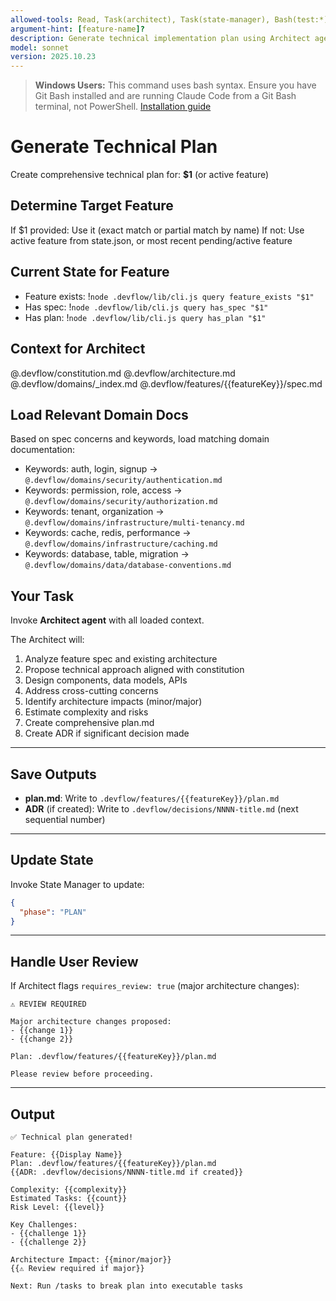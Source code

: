 ```yaml
---
allowed-tools: Read, Task(architect), Task(state-manager), Bash(test:*), Bash(find:*), Bash(ls:*), Bash(xargs:*)
argument-hint: [feature-name]?
description: Generate technical implementation plan using Architect agent
model: sonnet
version: 2025.10.23
---
```


> **Windows Users:** This command uses bash syntax. Ensure you have Git Bash installed and are running Claude Code from a Git Bash terminal, not PowerShell. [Installation guide](https://github.com/mathewtaylor/devflow#requirements)

# Generate Technical Plan

Create comprehensive technical plan for: **$1** (or active feature)

## Determine Target Feature

If $1 provided: Use it (exact match or partial match by name)
If not: Use active feature from state.json, or most recent pending/active feature

## Current State for Feature

- Feature exists: !`node .devflow/lib/cli.js query feature_exists "$1"`
- Has spec: !`node .devflow/lib/cli.js query has_spec "$1"`
- Has plan: !`node .devflow/lib/cli.js query has_plan "$1"`

## Context for Architect

@.devflow/constitution.md
@.devflow/architecture.md
@.devflow/domains/_index.md
@.devflow/features/{{featureKey}}/spec.md

## Load Relevant Domain Docs

Based on spec concerns and keywords, load matching domain documentation:
- Keywords: auth, login, signup → `@.devflow/domains/security/authentication.md`
- Keywords: permission, role, access → `@.devflow/domains/security/authorization.md`
- Keywords: tenant, organization → `@.devflow/domains/infrastructure/multi-tenancy.md`
- Keywords: cache, redis, performance → `@.devflow/domains/infrastructure/caching.md`
- Keywords: database, table, migration → `@.devflow/domains/data/database-conventions.md`

## Your Task

Invoke **Architect agent** with all loaded context.

The Architect will:
1. Analyze feature spec and existing architecture
2. Propose technical approach aligned with constitution
3. Design components, data models, APIs
4. Address cross-cutting concerns
5. Identify architecture impacts (minor/major)
6. Estimate complexity and risks
7. Create comprehensive plan.md
8. Create ADR if significant decision made

---

## Save Outputs

- **plan.md**: Write to `.devflow/features/{{featureKey}}/plan.md`
- **ADR** (if created): Write to `.devflow/decisions/NNNN-title.md` (next sequential number)

---

## Update State

Invoke State Manager to update:
```json
{
  "phase": "PLAN"
}
```

---

## Handle User Review

If Architect flags `requires_review: true` (major architecture changes):

```
⚠️ REVIEW REQUIRED

Major architecture changes proposed:
- {{change 1}}
- {{change 2}}

Plan: .devflow/features/{{featureKey}}/plan.md

Please review before proceeding.
```

---

## Output

```
✅ Technical plan generated!

Feature: {{Display Name}}
Plan: .devflow/features/{{featureKey}}/plan.md
{{ADR: .devflow/decisions/NNNN-title.md if created}}

Complexity: {{complexity}}
Estimated Tasks: {{count}}
Risk Level: {{level}}

Key Challenges:
- {{challenge 1}}
- {{challenge 2}}

Architecture Impact: {{minor/major}}
{{⚠️ Review required if major}}

Next: Run /tasks to break plan into executable tasks
```
